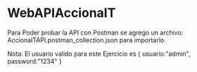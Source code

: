 # WebAPIAccionaIT

Para Poder probar la API con Postman se agrego un archivo: AccionaITAPI.postman_collection.json
para importarlo.

Nota: El usuario valido para este Ejercicio es 
{ usuario:"admin",
password:"1234"
}
